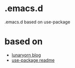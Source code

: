 # .emacs.d
.emacs.d based on use-package

# based on
* [lunaryorn blog](http://www.lunaryorn.com/2015/01/06/my-emacs-configuration-with-use-package.html)
* [use-package readme](https://github.com/jwiegley/use-package)
